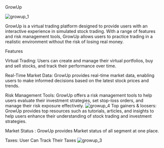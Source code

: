 GrowUp

![growup_1](https://github.com/user-attachments/assets/7ff51f5e-d5a8-421a-9b09-e2fe9d321a9c)

GrowUp is a virtual trading platform designed to provide users with an interactive experience in simulated stock trading. With a range of features and risk management tools,
GrowUp allows users to practice trading in a realistic environment without the risk of losing real money.

Features

Virtual Trading: Users can create and manage their virtual portfolios, buy and sell stocks, and track their performance over time.

Real-Time Market Data: GrowUp provides real-time market data, enabling users to make informed decisions based on the latest stock prices and trends.

Risk Management Tools: GrowUp offers a risk management tools to help users evaluate their investment strategies, set stop-loss orders, and manage their risk exposure effectively.
![growup_4](https://github.com/user-attachments/assets/ead4e54e-ed71-4b57-b105-e9c380e4d3b9)
Top gainers & loosers: GrowUp provides top resources such as tutorials, articles, and insights to help users enhance their understanding of stock trading and investment strategies.

Market Status : GrowUp provides Market status of all segment at one place.

Taxes: User Can Track Their Taxes 
![growup_3](https://github.com/user-attachments/assets/c53ee165-c6d3-440e-8509-67eeb4f8b8c5)

